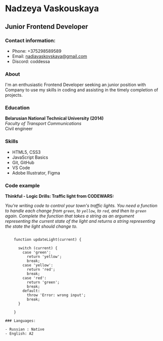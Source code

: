 # Nadzeya Vaskouskaya

## Junior Frontend Developer

### Contact information:

- Phone: +375298589589
- Email: nadiavaskovskaya@gmail.com
- Discord: coddessa

### About

I'm an enthusiastic Frontend Developer seeking an junior position with Company to use my skills in coding and assisting in the timely completion of projects.

### Education

**Belarusian National Technical University (2014)**  
_Faculty of Transport Communications_  
Сivil engineer

### Skills

- HTML5, CSS3
- JavaScript Basics
- Git, GitHub
- VS Code
- Adobe Illustrator, Figma

### Code example

**Thinkful - Logic Drills: Traffic light from CODEWARS:**

_You're writing code to control your town's traffic lights. You need a function to handle each change from `green`, to `yellow`, to `red`, and then to `green` again.
Complete the function that takes a string as an argument representing the current state of the light and returns a string representing the state the light should change to._

```

    function updateLight(current) {

      switch (current) {
        case 'green':
          return 'yellow';
          break;
        case 'yellow':
          return 'red';
          break;
        case 'red':
          return 'green';
          break;
        default:
          throw 'Error: wrong input';
          break;
      }

    }

### Languages:

- Russian : Native
- English: A2





